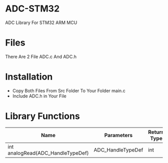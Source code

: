 # ADC-STM32

ADC Library For STM32 ARM MCU

# Files

There Are 2 File ADC.c And ADC.h

# Installation

 - Copy Both Files From Src Folder To Your Folder main.c
- Include ADC.h in Your File 
# Library Functions

|Name            |Parameters                     |Return Type                         |
|----------------|-------------------------|-----------------|
int analogRead(ADC_HandleTypeDef)|ADC_HandleTypeDef|int
